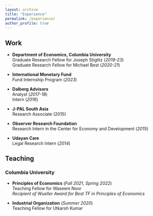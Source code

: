 ```yaml
---
layout: archive
title: "Experience"
permalink: /experience/
author_profile: true
---
```

## Work
* **Department of Economics, Columbia University** <br />
Graduate Research Fellow for Joseph Stiglitz (_2019-23_) <br />
Graduate Research Fellow for Michael Best (_2020-21_)

* **International Monetary Fund** <br />
Fund Internship Program (_2023_)

* **Dalberg Advisors** <br />
Analyst (_2017-18_) <br />
Intern (_2016_)

* **J-PAL South Asia** <br />
Research Associate (2015)

* **Observer Research Foundation** <br />
Research Intern in the Center for Economy and Development (_2015_)

* **Udayan Care** <br />
Legal Research Intern (_2014_)


## Teaching
### Columbia University
* **Principles of Economics** (_Fall 2021_, _Spring 2022_) <br />
Teaching Fellow for Waseem Noor <br />
_Recipient of Wueller Award for Best TF in Principles of Economics_

* **Industrial Organization** (_Summer 2020_) <br />
Teaching Fellow for Utkarsh Kumar